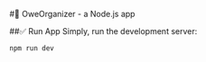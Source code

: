 #🚀 OweOrganizer - a Node.js app

##✅ Run App
Simply, run the development server:

```bash
npm run dev
```
